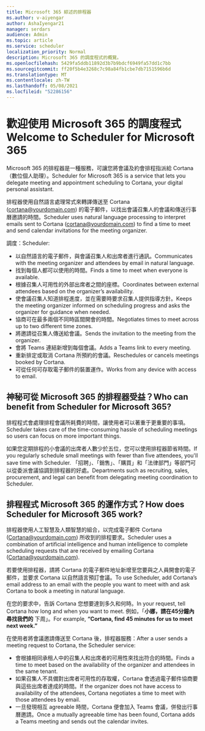 ```yaml
---
title: Microsoft 365 綜述的排程器
ms.author: v-aiyengar
author: AshaIyengar21
manager: serdars
audience: Admin
ms.topic: article
ms.service: scheduler
localization_priority: Normal
description: Microsoft 365 的調度程式的概覽。
ms.openlocfilehash: 5429fa5ddb11892d3b7b9bdcf6949fa57dd1c7bb
ms.sourcegitcommit: ff20f5b4e3268c7c98a84fb1cbe7db7151596b6d
ms.translationtype: MT
ms.contentlocale: zh-TW
ms.lasthandoff: 05/08/2021
ms.locfileid: "52286156"
---
```

# <a name="welcome-to-scheduler-for-microsoft-365"></a><span data-ttu-id="72bae-103">歡迎使用 Microsoft 365 的調度程式</span><span class="sxs-lookup"><span data-stu-id="72bae-103">Welcome to Scheduler for Microsoft 365</span></span>

<span data-ttu-id="72bae-104">Microsoft 365 的排程器是一種服務，可讓您將會議及約會排程指派給 Cortana （數位個人助理）。</span><span class="sxs-lookup"><span data-stu-id="72bae-104">Scheduler for Microsoft 365 is a service that lets you delegate meeting and appointment scheduling to Cortana, your digital personal assistant.</span></span> 

<span data-ttu-id="72bae-105">排程器使用自然語言處理常式來轉譯傳送至 Cortana (cortana@yourdomain.com) 的電子郵件，以找出會議召集人的會議和傳送行事曆邀請的時間。</span><span class="sxs-lookup"><span data-stu-id="72bae-105">Scheduler uses natural language processing to interpret emails sent to Cortana (cortana@yourdomain.com) to find a time to meet and send calendar invitations for the meeting organizer.</span></span>   

<span data-ttu-id="72bae-106">調度：</span><span class="sxs-lookup"><span data-stu-id="72bae-106">Scheduler:</span></span> 

- <span data-ttu-id="72bae-107">以自然語言的電子郵件，與會議召集人和出席者進行通訊。</span><span class="sxs-lookup"><span data-stu-id="72bae-107">Communicates with the meeting organizer and attendees by email in natural language.</span></span>
- <span data-ttu-id="72bae-108">找到每個人都可以使用的時間。</span><span class="sxs-lookup"><span data-stu-id="72bae-108">Finds a time to meet when everyone is available.</span></span>
- <span data-ttu-id="72bae-109">根據召集人可用性的外部出席者之間的座標。</span><span class="sxs-lookup"><span data-stu-id="72bae-109">Coordinates between external attendees based on the organizer’s availability.</span></span>
- <span data-ttu-id="72bae-110">使會議召集人知道排程進度，並在需要時要求召集人提供指導方針。</span><span class="sxs-lookup"><span data-stu-id="72bae-110">Keeps the meeting organizer informed on scheduling progress and asks the organizer for guidance when needed.</span></span>
- <span data-ttu-id="72bae-111">協商可在最多兩個不同時區間開會的時間。</span><span class="sxs-lookup"><span data-stu-id="72bae-111">Negotiates times to meet across up to two different time zones.</span></span>
- <span data-ttu-id="72bae-112">將邀請從召集人傳送給會議。</span><span class="sxs-lookup"><span data-stu-id="72bae-112">Sends the invitation to the meeting from the organizer.</span></span>
- <span data-ttu-id="72bae-113">會將 Teams 連結新增到每個會議。</span><span class="sxs-lookup"><span data-stu-id="72bae-113">Adds a Teams link to every meeting.</span></span>
- <span data-ttu-id="72bae-114">重新排定或取消 Cortana 所預約的會議。</span><span class="sxs-lookup"><span data-stu-id="72bae-114">Reschedules or cancels meetings booked by Cortana.</span></span>
- <span data-ttu-id="72bae-115">可從任何可存取電子郵件的裝置運作。</span><span class="sxs-lookup"><span data-stu-id="72bae-115">Works from any device with access to email.</span></span>

## <a name="who-can-benefit-from-scheduler-for-microsoft-365"></a><span data-ttu-id="72bae-116">神秘可從 Microsoft 365 的排程器受益？</span><span class="sxs-lookup"><span data-stu-id="72bae-116">Who can benefit from Scheduler for Microsoft 365?</span></span>

<span data-ttu-id="72bae-117">排程程式會處理排程會議所耗費的時間，讓使用者可以著重于更重要的事項。</span><span class="sxs-lookup"><span data-stu-id="72bae-117">Scheduler takes care of the time-consuming hassle of scheduling meetings so users can focus on more important things.</span></span> 

<span data-ttu-id="72bae-118">如果您定期排程的小會議的出席者人數少於五位，您可以使用排程器節省時間。</span><span class="sxs-lookup"><span data-stu-id="72bae-118">If you regularly schedule small meetings with fewer than five attendees, you'll save time with Scheduler.</span></span>  <span data-ttu-id="72bae-119">「招聘」、「銷售」、「購買」和「法律部門」等部門可以從委派會議協調到排程器的好處。</span><span class="sxs-lookup"><span data-stu-id="72bae-119">Departments such as recruiting, sales, procurement, and legal can benefit from delegating meeting coordination to Scheduler.</span></span>

## <a name="how-does-scheduler-for-microsoft-365-work"></a><span data-ttu-id="72bae-120">排程程式 Microsoft 365 的運作方式？</span><span class="sxs-lookup"><span data-stu-id="72bae-120">How does Scheduler for Microsoft 365 work?</span></span>

<span data-ttu-id="72bae-121">排程器使用人工智慧及人類智慧的組合，以完成電子郵件 Cortana (Cortana@yourdomain.com) 所收到的排程要求。</span><span class="sxs-lookup"><span data-stu-id="72bae-121">Scheduler uses a combination of artificial intelligence and human intelligence to complete scheduling requests that are received by emailing Cortana (Cortana@yourdomain.com).</span></span>  

<span data-ttu-id="72bae-122">若要使用排程器，請將 Cortana 的電子郵件地址新增至您要與之人員開會的電子郵件，並要求 Cortana 以自然語言預訂會議。</span><span class="sxs-lookup"><span data-stu-id="72bae-122">To use Scheduler, add Cortana’s email address to an email with the people you want to meet with and ask Cortana to book a meeting in natural language.</span></span> 

<span data-ttu-id="72bae-123">在您的要求中，告訴 Cortana 您想要達到多久和何時。</span><span class="sxs-lookup"><span data-stu-id="72bae-123">In your request, tell Cortana how long and when you want to meet.</span></span> <span data-ttu-id="72bae-124">例如，「**小娜，請在45分鐘內尋找我們的** 下周」。</span><span class="sxs-lookup"><span data-stu-id="72bae-124">For example, **“Cortana, find 45 minutes for us to meet next week.”**</span></span>

<span data-ttu-id="72bae-125">在使用者將會議邀請傳送至 Cortana 後，排程器服務：</span><span class="sxs-lookup"><span data-stu-id="72bae-125">After a user sends a meeting request to Cortana, the Scheduler service:</span></span> 

- <span data-ttu-id="72bae-126">會根據相同承租人中的召集人和出席者的可用性來找出符合的時間。</span><span class="sxs-lookup"><span data-stu-id="72bae-126">Finds a time to meet based on the availability of the organizer and attendees in the same tenant.</span></span>
- <span data-ttu-id="72bae-127">如果召集人不具備對出席者可用性的存取權，Cortana 會透過電子郵件協商要與這些出席者達成的時間。</span><span class="sxs-lookup"><span data-stu-id="72bae-127">If the organizer does not have access to availability of the attendees, Cortana negotiates a time to meet with those attendees by email.</span></span> 
- <span data-ttu-id="72bae-128">一旦發現相互 agreeable 時間，Cortana 便會加入 Teams 會議，併發出行事曆邀請。</span><span class="sxs-lookup"><span data-stu-id="72bae-128">Once a mutually agreeable time has been found, Cortana adds a Teams meeting and sends out the calendar invites.</span></span> 
